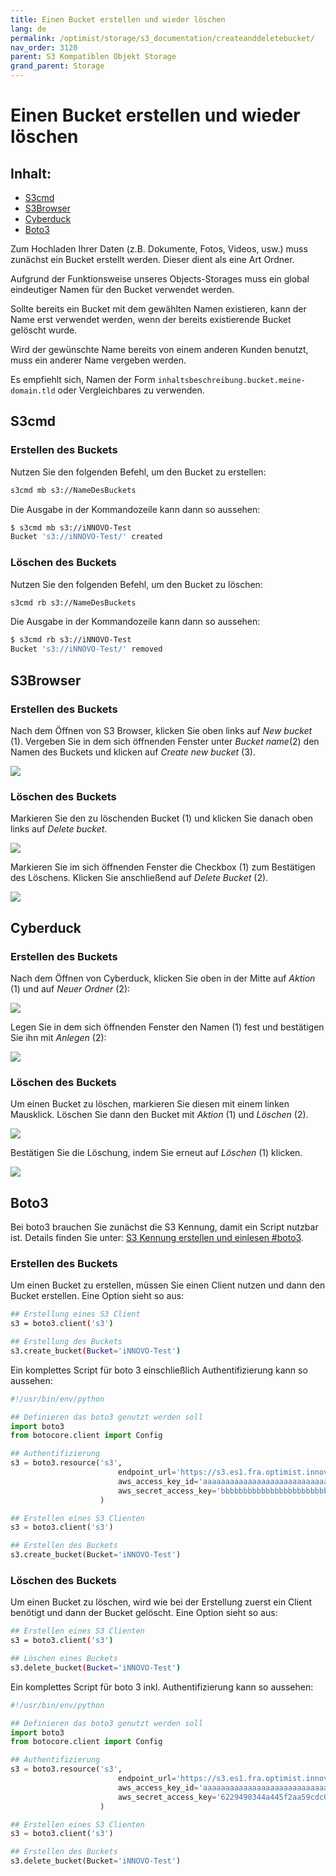 ```yaml
---
title: Einen Bucket erstellen und wieder löschen
lang: de
permalink: /optimist/storage/s3_documentation/createanddeletebucket/
nav_order: 3120
parent: S3 Kompatiblen Objekt Storage
grand_parent: Storage
---
```



# Einen Bucket erstellen und wieder löschen

## Inhalt:

- [S3cmd](#S3cmd)
- [S3Browser](#s3browser)
- [Cyberduck](#cyberduck)
- [Boto3](#boto3)

Zum Hochladen Ihrer Daten (z.B. Dokumente, Fotos, Videos, usw.) muss zunächst ein Bucket erstellt werden. Dieser dient als eine Art Ordner.

Aufgrund der Funktionsweise unseres Objects-Storages muss ein global eindeutiger Namen für den Bucket verwendet werden.

Sollte bereits ein Bucket mit dem gewählten Namen existieren, kann der Name erst verwendet werden, wenn der bereits existierende Bucket gelöscht wurde.

Wird der gewünschte Name bereits von einem anderen Kunden benutzt, muss ein anderer Name vergeben werden.

Es empfiehlt sich, Namen der Form `inhaltsbeschreibung.bucket.meine-domain.tld` oder Vergleichbares zu verwenden.

## S3cmd

### Erstellen des Buckets

Nutzen Sie den folgenden Befehl, um den Bucket zu erstellen:

```bash
s3cmd mb s3://NameDesBuckets
```

Die Ausgabe in der Kommandozeile kann dann so aussehen:

```bash
$ s3cmd mb s3://iNNOVO-Test
Bucket 's3://iNNOVO-Test/' created
```

### Löschen des Buckets

Nutzen Sie den folgenden Befehl, um den Bucket zu löschen:

```bash
s3cmd rb s3://NameDesBuckets
```

Die Ausgabe in der Kommandozeile kann dann so aussehen:

```bash
$ s3cmd rb s3://iNNOVO-Test
Bucket 's3://iNNOVO-Test/' removed
```

## S3Browser

### Erstellen des Buckets

Nach dem Öffnen von S3 Browser, klicken Sie oben links auf *New bucket* (1). Vergeben Sie in dem sich öffnenden Fenster unter *Bucket name*(2) den Namen des Buckets und klicken auf *Create new bucket* (3).

![](attachments/CreateAndDeleteBucket1.png)

### Löschen des Buckets

Markieren Sie den zu löschenden Bucket (1) und klicken Sie danach oben links auf *Delete bucket*.

![](attachments/CreateAndDeleteBucket2.png)

Markieren Sie im sich öffnenden Fenster die Checkbox (1) zum Bestätigen des Löschens. Klicken Sie anschließend auf *Delete Bucket* (2).

![](attachments/CreateAndDeleteBucket3.png)

## Cyberduck

### Erstellen des Buckets

Nach dem Öffnen von Cyberduck, klicken Sie oben in der Mitte auf *Aktion* (1) und auf *Neuer Ordner* (2):

![](attachments/CreateAndDeleteBucket4.png)

 Legen Sie in dem sich öffnenden Fenster den Namen (1) fest und bestätigen Sie ihn mit *Anlegen* (2):

![](attachments/CreateAndDeleteBucket5.png)

### Löschen des Buckets

Um einen Bucket zu löschen, markieren Sie diesen mit einem linken Mausklick. Löschen Sie dann den Bucket mit *Aktion* (1) und *Löschen* (2).

![](attachments/CreateAndDeleteBucket6.png)

Bestätigen Sie die Löschung, indem Sie erneut auf *Löschen* (1) klicken.

![](attachments/CreateAndDeleteBucket7.png)

## Boto3

Bei boto3 brauchen Sie zunächst die S3 Kennung, damit ein Script nutzbar ist. Details finden Sie unter: [S3 Kennung erstellen und einlesen #boto3](/optimist/storage/s3_documentation/createanduses3credentials/#boto3).

### Erstellen des Buckets

Um einen Bucket zu erstellen, müssen Sie einen Client nutzen und dann den Bucket erstellen.
Eine Option sieht so aus:

```bash
## Erstellung eines S3 Client
s3 = boto3.client('s3')

## Erstellung des Buckets
s3.create_bucket(Bucket='iNNOVO-Test')
```

Ein komplettes Script für boto 3 einschließlich Authentifizierung kann so aussehen:

```python
#!/usr/bin/env/python

## Definieren das boto3 genutzt werden soll
import boto3
from botocore.client import Config

## Authentifizierung
s3 = boto3.resource('s3',
                        endpoint_url='https://s3.es1.fra.optimist.innovo.cloud',
                        aws_access_key_id='aaaaaaaaaaaaaaaaaaaaaaaaaaaaaaa',
                        aws_secret_access_key='bbbbbbbbbbbbbbbbbbbbbbbbbbbbbbbb',
                    )

## Erstellen eines S3 Clienten
s3 = boto3.client('s3')

## Erstellen des Buckets
s3.create_bucket(Bucket='iNNOVO-Test')
```

### Löschen des Buckets

Um einen Bucket zu löschen, wird wie bei der Erstellung zuerst ein Client benötigt und dann der Bucket gelöscht.
Eine Option sieht so aus:

```bash
## Erstellen eines S3 Clienten
s3 = boto3.client('s3')

## Löschen eines Buckets
s3.delete_bucket(Bucket='iNNOVO-Test')
```

Ein komplettes Script für boto 3 inkl. Authentifizierung kann so aussehen:

```python
#!/usr/bin/env/python

## Definieren das boto3 genutzt werden soll
import boto3
from botocore.client import Config

## Authentifizierung
s3 = boto3.resource('s3',
                        endpoint_url='https://s3.es1.fra.optimist.innovo.cloud',
                        aws_access_key_id='aaaaaaaaaaaaaaaaaaaaaaaaaaaaaaa',
                        aws_secret_access_key='6229490344a445f2aa59cdc0e53add88',
                    )

## Erstellen eines S3 Clienten
s3 = boto3.client('s3')

## Erstellen des Buckets
s3.delete_bucket(Bucket='iNNOVO-Test')
```
